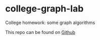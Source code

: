 # college-graph-lab

College homework: some graph algorithms

This repo can be found on [Github](https://github.com/Nictheboy/college-graph-lab)
